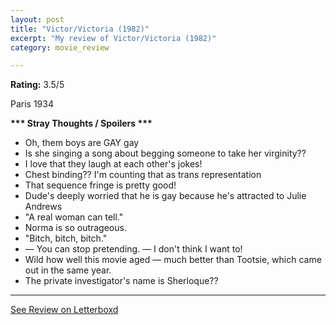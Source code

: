 ```yaml
---
layout: post
title: "Victor/Victoria (1982)"
excerpt: "My review of Victor/Victoria (1982)"
category: movie_review

---
```


**Rating:** 3.5/5

Paris 1934

<b>*** Stray Thoughts / Spoilers ***</b>
* Oh, them boys are GAY gay
* Is she singing a song about begging someone to take her virginity??
* I love that they laugh at each other's jokes!
* Chest binding?? I'm counting that as trans representation
* That sequence fringe is pretty good!
* Dude's deeply worried that he is gay because he's attracted to Julie Andrews
* "A real woman can tell."
* Norma is so outrageous.
* "Bitch, bitch, bitch."
* — You can stop pretending. — I don't think I want to!
* Wild how well this movie aged — much better than Tootsie, which came out in the same year.
* The private investigator's name is Sherloque??


<hr>

[See Review on Letterboxd](https://boxd.it/9bd0pn)
